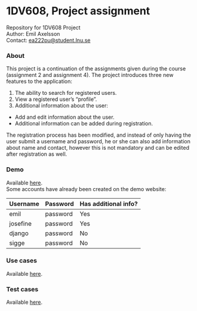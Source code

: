 # 1DV608, Project assignment
Repository for 1DV608 Project  
Author: Emil Axelsson  
Contact: ea222pu@student.lnu.se  

### About
This project is a continuation of the assignments given during the course (assignment 2 and assignment 4). The project introduces three new features to the application:  
1. The ability to search for registered users.  
2. View a registered user’s “profile”.  
3. Additional information about the user:
  * Add and edit information about the user.
  * Additional information can be added during registration.

The registration process has been modified, and instead of only having the user submit a username and password, he or she can also add information about name and contact, however this is not mandatory and can be edited after registration as well.

### Demo
Available [here](http://ea222puproject.net76.net/).    
Some accounts have already been created on the demo website:  

| Username | Password | Has additional info? |
|----------|----------|----------------------|
| emil     | password | Yes                  |
| josefine | password | Yes                  |
| django   | password | No                   |
| sigge    | password | No                   |

### Use cases
Available [here](https://github.com/ea222pu/1DV608-Project/blob/master/USECASES.md).

### Test cases
Available [here](https://github.com/ea222pu/1DV608-Project/blob/master/TESTCASES.md).